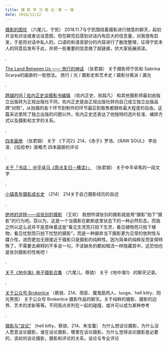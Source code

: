 ```yaml
---
title: 摄 影 学 习 笔 记：第 一 辑
date: 2018/12/12
---
```




[摄影的困扰](https://photonote.me/2018/12/11/0010/) （六尾儿、宁凯）
2018.11.7与宁凯围绕着摄影进行随意的聊天，起初并没有对谈或者访谈意图，但在聊完后感到对话内有巨大的信息量，对我很有启发，于是将对话中私人的，口语的和语音部分的内容进行了删改整理，征得宁凯本人的同意后发布于此，并把一些重要的信息做了超链接，供大家拓展阅读。

.

[The Land Between Us —— 旅行的神话](https://photonote.me/2018/12/11/0009/) （张君钢）
关于摄影师宁凯和 Sabrina Scarpa的画册的一些想法。
旅行 / 光 / 摄影史和艺术史 / 摄影分离派 / 漏光

.

[跨越时间 | 佐内正史谈摄影书编辑](https://photonote.me/2018/12/11/0008/) （佐内正史、宛超凡）
和其他摄影师最初由独立出版转为正规出版社不同，佐内正史是由正规出版社转向自己成立独立出版品牌“对照”。从拍摄的各个环节到制作的环节最后到贩售都拥有最大程度的自由。这篇采访里除了独立出版的问题以外，佐内正史还表达了他独特的选片标准、编排方式以及摄影和文字的关系。

.

[四本画册](https://photonote.me/2018/12/06/0007/) （张君钢）
关于 《下河2》214、《赤子》罗浩、《RAW SOUL》 李岳凌、《伍拾参》唐稚杰 四本画册的评论

.

[关于「书店｜ 中平卓马《原点复归－横滨》」](https://photonote.me/2018/12/06/0006/) （张君钢）
关于中平卓馬的一段文字

.

[小镇青年摄影成长史](https://photonote.me/2018/12/06/0005/) （214）
214关于自己摄影经历的自述

.

[绝地的逆转——谈张剑的摄影](https://photonote.me/2018/11/01/0004/) （王欢）
我想所谓张剑的摄影就是用“摄影”拍下“摄影”的行为吧。窃以为，这是一个当摄影在歇斯底里状态下的一种必然形态。而我之所以这么说并不是意味着这是“看见生灵而只拍下生灵，看见植物而只拍下植物，看见忧愁而只拍下忧愁的摄影”，而是一种摒弃当下摄影更为见常的依附性与媒介性，进而更加无限接近于摄影只是摄影的纯粹性。因为简单的纯粹反而变得特殊了，不需要去阐释的不多说一句，不该缺失的都如暗流一样隐藏其中，这恐怕也是张剑摄影的性格吧！

.

[关于《地中海》电子摄影合集 ​​​​](https://photonote.me/2018/01/06/0003/) （六尾儿、蔡骁）
关于《地中海1》 的聊天记录。

.

[关于公众号 BrokenIce](https://photonote.me/2017/12/28/0002/) （蔡骁、214、雨臣、魔鬼筋肉人、luoge、hell kitty、阳光男孩）
关于公众号 BrokenIce 摄影作品的聊天。关于纯粹的摄影、摄影的边界、艺术的求新等等。不同观点并列在一起的碰撞，或许可以成为某种参考

.

[摄影与“谈论”](https://photonote.me/2017/06/01/0001/) （hell kitty、蔡骁、214、朱宝蕾）
为什么想谈论摄影，为什么没人愿意谈论摄影，谁在谈论摄影，哪里在谈论摄影，为什么觉得谈论摄影是必要的，该如何谈论摄影，摄影和评论的关系，谈论与专业评论